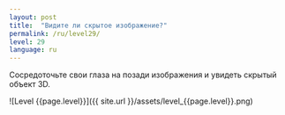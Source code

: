 ```yaml
---
layout: post
title:  "Видите ли скрытое изображение?"
permalink: /ru/level29/
level: 29
language: ru
---
```

Сосредоточьте свои глаза на позади изображения и увидеть скрытый объект 3D.

![Level {{page.level}}]({{ site.url }}/assets/level_{{page.level}}.png)